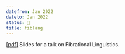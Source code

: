 ```yaml
---
datefrom: Jan 2022
dateto: Jan 2022
status: 🎤
title: fiblang
---
```


[\[pdf\]](stuff/fiblang-handout.pdf) Slides for a talk on Fibrational Linguistics.
